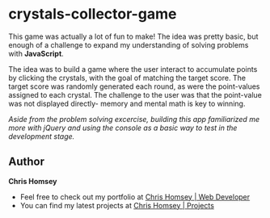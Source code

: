 # crystals-collector-game

This game was actually a lot of fun to make! The idea was pretty basic, but enough of a challenge to expand my understanding of solving problems with **JavaScript**.

The idea was to build a game where the user interact to accumulate points by clicking the crystals, with the goal of matching the target score. The target score was randomly generated each round, as were the point-values assigned to each crystal. The challenge to the user was that the point-value was not displayed directly- memory and mental math is key to winning.

*Aside from the problem solving excercise, building this app familiarized me more with jQuery and using the console as a basic way to test in the development stage.*

## Author
**Chris Homsey**

* Feel free to check out my portfolio at [Chris Homsey | Web Developer](https://www.chrishomsey.com)
* You can find my latest projects at [Chris Homsey | Projects](https://www.chrishomsey.com/portfolio/development)
